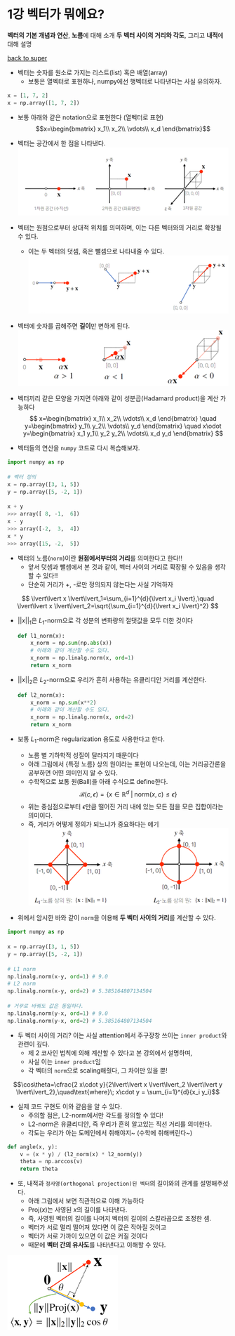 # 1강 벡터가 뭐에요?
**벡터의 기본 개념과 연산**, **노름**에 대해 소개
**두 벡터 사이의 거리와 각도**, 그리고 **내적**에 대해 설명

[back to super](https://github.com/jinmang2/boostcamp_ai_tech_2/tree/main/u-stage/ai_math)

- 벡터는 숫자를 원소로 가지는 리스트(list) 혹은 배열(array)
    - 보통은 열벡터로 표현하나, numpy에선 행벡터로 나타낸다는 사실 유의하자.
```python
x = [1, 7, 2]
x = np.array([1, 7, 2])
```

- 보통 아래와 같은 notation으로 표현한다 (열벡터로 표현)
$$x=\begin{bmatrix}
x_1\\
x_2\\
\vdots\\
x_d
\end{bmatrix}$$

- 벡터는 공간에서 한 점을 나타낸다.
![img](../../../assets/img/u-stage/vector1.PNG)

- 벡터는 원점으로부터 상대적 위치를 의미하며, 이는 다른 벡터와의 거리로 확장될 수 있다.
  - 이는 두 벡터의 덧셈, 혹은 뺄셈으로 나타내줄 수 있다.
![img](../../../assets/img/u-stage/vector2.PNG)

- 벡터에 숫자를 곱해주면 **길이**만 변하게 된다.
![img](../../../assets/img/u-stage/vector3.PNG)

- 벡터끼리 같은 모양을 가지면 아래와 같이 성분곱(Hadamard product)을 계산 가능하다
$$
x=\begin{bmatrix}
x_1\\
x_2\\
\vdots\\
x_d
\end{bmatrix}
\quad
y=\begin{bmatrix}
y_1\\
y_2\\
\vdots\\
y_d
\end{bmatrix}
\quad
x\odot y=\begin{bmatrix}
x_1 y_1\\
y_2 y_2\\
\vdots\\
x_d y_d
\end{bmatrix}
$$

- 벡터들의 연산을 `numpy` 코드로 다시 복습해보자.
```python
import numpy as np

# 벡터 정의
x = np.array([3, 1, 5])
y = np.array([5, -2, 1])

x + y
>>> array([ 8, -1,  6])
x - y
>>> array([-2,  3,  4])
x * y
>>> array([15, -2,  5])
```

- 벡터의 노름(`norm`)이란 **원점에서부터의 거리**를 의미한다고 한다!!
    - 앞서 덧셈과 뺄셈에서 본 것과 같이, 벡터 사이의 거리로 확장될 수 있음을 생각할 수 있다!!
    - 단순히 거리가 +, -로만 정의되지 않는다는 사실 기억하자

$$
\lvert\lvert x \lvert\lvert_1=\sum_{i=1}^{d}{\lvert x_i \lvert},\quad
\lvert\lvert x \lvert\lvert_2=\sqrt{\sum_{i=1}^{d}{\lvert x_i \lvert}^2}
$$

- $\lvert\lvert x \lvert\lvert_1$은 $L_1$-norm으로 각 성분의 변화량의 절댓값을 모두 더한 것이다
    ```python
    def l1_norm(x):
        x_norm = np.sum(np.abs(x))
        # 아래와 같이 계산할 수도 있다.
        x_norm = np.linalg.norm(x, ord=1)
        return x_norm
    ```
- $\lvert\lvert x \lvert\lvert_2$은 $L_2$-norm으로 우리가 흔히 사용하는 유클리디안 거리를 계산한다.
    ```python
    def l2_norm(x):
        x_norm = np.sum(x**2)
        # 아래와 같이 계산할 수도 있다.
        x_norm = np.linalg.norm(x, ord=2)
        return x_norm
    ```

- 보통 $L_1$-norm은 regularization 용도로 사용한다고 한다.
    - 노름 별 기하학적 성질이 달라지기 때문이다
    - 아래 그림에서 {특정 노름} 상의 원이라는 표현이 나오는데, 이는 거리공간론을 공부하면 어떤 의미인지 알 수 있다.
    - 수학적으로 보통 원(Ball)을 아래 수식으로 define한다.
      $$\mathcal{B}(c,\epsilon)=\{x\in\mathbb{R}^d\;|\;\text{norm}(x,c)\leq\epsilon\}$$
    - 위는 중심점으로부터 $\epsilon$만큼 떨어진 거리 내에 있는 모든 점을 모은 집합이라는 의미이다.
    - 즉, 거리가 어떻게 정의가 되느냐가 중요하다는 얘기
![img](../../../assets/img/u-stage/vector4.PNG)

- 위에서 암시한 바와 같이 `norm`을 이용해 **두 벡터 사이의 거리**를 계산할 수 있다.
```python
import numpy as np

x = np.array([3, 1, 5])
y = np.array([5, -2, 1])

# L1 norm
np.linalg.norm(x-y, ord=1) # 9.0
# L2 norm
np.linalg.norm(x-y, ord=2) # 5.385164807134504

# 거꾸로 바꿔도 값은 동일하다.
np.linalg.norm(y-x, ord=1) # 9.0
np.linalg.norm(y-x, ord=2) # 5.385164807134504
```

- 두 벡터 사이의 거리? 이는 사실 attention에서 주구장창 쓰이는 `inner product`와 관련이 깊다.
    - 제 2 코사인 법칙에 의해 계산할 수 있다고 본 강의에서 설명하며,
    - 사실 이는 `inner product`임
    - 각 벡터의 `norm`으로 scaling해줬다, 그 차이만 있을 뿐!

$$\cos\theta=\cfrac{2 x\cdot y}{2\lvert\lvert x \lvert\lvert_2 \lvert\lvert y \lvert\lvert_2},\quad\text{where}\; x\cdot y = \sum_{i=1}^{d}{x_i y_i}$$

- 실제 코드 구현도 이와 같음을 알 수 있다.
    - 주의할 점은, L2-norm에서만 각도를 정의할 수 있다!
    - L2-norm은 유클리디안, 즉 우리가 흔히 알고있는 직선 거리를 의미한다.
    - 각도는 우리가 아는 도메인에서 취해야지~ (수학에 취해버린다~)
```python
def angle(x, y):
    v = (x * y) / (l2_norm(x) * l2_norm(y))
    theta = np.arccos(v)
    return theta
```

- 또, 내적과 `정사영(orthogonal projection)된 벡터`의 길이와의 관계를 설명해주셨다.
    - 아래 그림에서 보면 직관적으로 이해 가능하다
    - $\text{Proj}(x)$는 사영된 $x$의 길이를 나타낸다.
    - 즉, 사영된 벡터의 길이를 나머지 벡터의 길이의 스칼라곱으로 조정한 셈.
    - 벡터가 서로 멀리 떨어져 있다면 이 값은 작아질 것이고
    - 벡터가 서로 가까이 있으면 이 값은 커질 것이다
    - 때문에 **벡터 간의 유사도**를 나타낸다고 이해할 수 있다.

<img src="../../../assets/img/u-stage/vector5.PNG" width="50%" height="50%">
